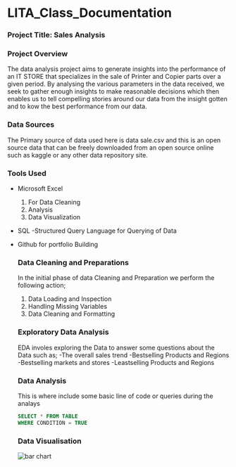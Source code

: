 # LITA_Class_Documentation

### Project Title: Sales Analysis

### Project Overview
The data analysis project aims to generate insights into the performance of an IT STORE that specializes in the sale of Printer and Copier parts over a given period. By analysing the various parameters in the data received, we seek to gather enough insights to make reasonable decisions which then enables us to tell compelling stories around our data from the insight gotten and to kow the best performance from our data.

### Data Sources
The Primary source of data used here is data sale.csv and this is an open source data that can be freely downloaded from an open source online such as kaggle or any other data repository site.

### Tools Used
- Microsoft Excel
  
  1. For Data Cleaning
  2. Analysis
  3. Data Visualization
     
- SQL -Structured Query Language for Querying of Data
- Github for portfolio Building

  ### Data Cleaning and Preparations
  In the initial phase of data Cleaning and Preparation we perform the following action;
  1. Data Loading and Inspection
  2. Handling Missing Variables
  3. Data Cleaning and Formatting

  ### Exploratory Data Analysis
  EDA involes exploring the Data to answer some questions about the Data such as;
  -The overall sales trend
  -Bestselling Products and Regions
  -Bestselling markets and stores
  -Leastselling Products and Regions

  ### Data Analysis
  This is where include some basic line of code or queries  during the analays

  ```SQL
  SELECT * FROM TABLE
  WHERE CONDITION = TRUE
  ```
  ### Data Visualisation


  ![bar chart](https://github.com/user-attachments/assets/11895f9b-32fc-4f97-9601-54d92035aee7)



  
